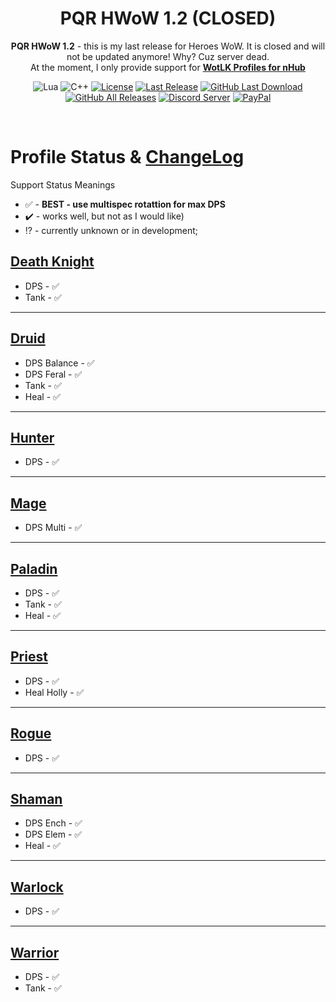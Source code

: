 <!-- markdownlint-disable MD004 MD033 -->
<div align="center">

# PQR HWoW 1.2 (CLOSED)

**PQR HWoW 1.2** - this is my last release for Heroes WoW. It is closed and will not be updated anymore! Why? Cuz server dead. 
<br>
At the moment, I only provide support for **[WotLK Profiles for nHub](https://github.com/darhanger/WotLK_Profiles_for_nHub)**

![Lua](https://img.shields.io/badge/Lua-2C2D72?style=flat-square&logo=lua&logoColor=white)
![C++](https://img.shields.io/badge/C%2B%2B-00599C?style=flat-square&logo=c%2B%2B&logoColor=white)
[![License](https://img.shields.io/github/license/darhanger/PQR_H-WoW?style=flat-square)](https://github.com/darhanger/PQR_H-WoW/releases) 
[![Last Release](https://img.shields.io/github/v/release/darhanger/PQR_H-WoW?style=flat-square)](https://github.com/darhanger/PQR_H-WoW)
[![GitHub Last Download](https://img.shields.io/github/downloads/darhanger/PQR_H-WoW/1.2/total?style=flat-square)](https://github.com/darhanger/PQR_H-WoW/releases)
[![GitHub All Releases](https://img.shields.io/github/downloads/darhanger/PQR_H-WoW/total?style=flat-square)](https://github.com/darhanger/PQR_H-WoW/releases)
[![Discord Server](https://img.shields.io/badge/Discord-7289DA?style=flat-square&logo=discord&logoColor=white)](https://discord.gg/ZKFkvrzaU4)
[![PayPal](https://img.shields.io/badge/PayPal-00457C?style=flat-square&logo=paypal&logoColor=white)](https://www.paypal.com/donate/?hosted_button_id=WMPGGC32C7U7U)

</div>
<br>

# Profile Status & [ChangeLog](https://github.com/darhanger/PQR-HWoW/wiki/ChangeLog)
Support Status Meanings 
<br>
+ ✅ - **BEST - use multispec rotattion for max DPS**
+ ✔️ - works well, but not as I would like)
+ ⁉️ - currently unknown or in development;

## [Death Knight](https://github.com/darhanger/PQR-HWoW/wiki/List-of-Profiles#death-knight)
+ DPS - ✅
+ Tank - ✅
***
## [Druid](https://github.com/darhanger/PQR-HWoW/wiki/List-of-Profiles#druid)
+ DPS Balance - ✅
+ DPS Feral - ✅
+ Tank - ✅
+ Heal - ✅
***
## [Hunter](https://github.com/darhanger/PQR-HWoW/wiki/List-of-Profiles#hunter)
+ DPS - ✅
***
## [Mage](https://github.com/darhanger/PQR-HWoW/wiki/List-of-Profiles#mage)
+ DPS Multi - ✅
***
## [Paladin](https://github.com/darhanger/PQR-HWoW/wiki/List-of-Profiles#paladin)
+ DPS - ✅
+ Tank - ✅
+ Heal - ✅
***
## [Priest](https://github.com/darhanger/PQR-HWoW/wiki/List-of-Profiles#priest)
+ DPS - ✅
+ Heal Holly - ✅
***
## [Rogue](https://github.com/darhanger/PQR-HWoW/wiki/List-of-Profiles#rogue)
+ DPS - ✅
***
## [Shaman](https://github.com/darhanger/PQR-HWoW/wiki/List-of-Profiles#shaman)
+ DPS Ench - ✅ 
+ DPS Elem - ✅
+ Heal - ✅
***
## [Warlock](https://github.com/darhanger/PQR-HWoW/wiki/List-of-Profiles#warlock)
- DPS - ✅
***
## [Warrior](https://github.com/darhanger/PQR-HWoW/wiki/List-of-Profiles#warrior)
+ DPS - ✅
+ Tank - ✅
</details>
